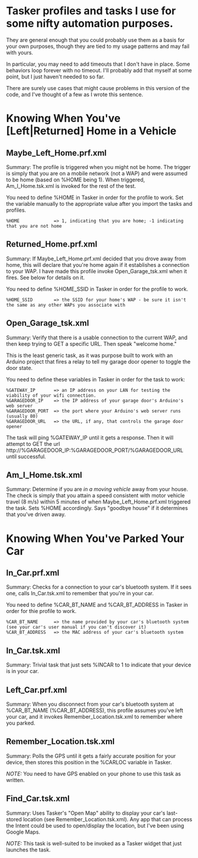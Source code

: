 Tasker profiles and tasks I use for some nifty automation purposes.
==
They are general enough that you could probably use them as a basis for your own purposes, though they are tied to my usage patterns and may fail with yours.

In particular, you may need to add timeouts that I don't have in place. Some behaviors loop forever with no timeout. I'll probably add that myself at some point, but I just haven't needed to so far.

There are surely use cases that might cause problems in this version of the code, and I've thought of a few as I wrote this sentence.


Knowing When You've \[Left|Returned\] Home in a Vehicle
==

Maybe_Left_Home.prf.xml
--
Summary: The profile is triggered when you might not be home. The trigger is simply that you are on a mobile network (not a WAP) and were assumed to be home (based on %HOME being 1). When triggered, Am_I_Home.tsk.xml is invoked for the rest of the test.

You need to define %HOME in Tasker in order for the profile to work. Set the variable manually to the appropriate value after you import the tasks and profiles.

```
%HOME             => 1, indicating that you are home; -1 indicating that you are not home
```

Returned_Home.prf.xml
--
Summary: If Maybe_Left_Home.prf.xml decided that you drove away from home, this will declare that you're home again if it establishes a connection to your WAP. I have made this profile invoke Open_Garage_tsk.xml when it fires.  See below for details on it.

You need to define %HOME_SSID in Tasker in order for the profile to work.

```
%HOME_SSID        => the SSID for your home's WAP - be sure it isn't the same as any other WAPs you associate with
```

Open_Garage_tsk.xml
--
Summary: Verify that there is a usable connection to the current WAP, and then keep trying to GET a specific URL. Then speak "welcome home."

This is the least generic task, as it was purpose built to work with an Arduino project that fires a relay to tell my garage door opener to toggle the door state.

You need to define these variables in Tasker in order for the task to work:

```
%GATEWAY_IP       => an IP address on your LAN for testing the viability of your wifi connection.
%GARAGEDOOR_IP    => the IP address of your garage door's Arduino's web server
%GARAGEDOOR_PORT  => the port where your Arduino's web server runs (usually 80)
%GARAGEDOOR_URL   => the URL, if any, that controls the garage door opener
```

The task will ping %GATEWAY_IP until it gets a response.  Then it will attempt to GET the url http://%GARAGEDOOR_IP:%GARAGEDOOR_PORT/%GARAGEDOOR_URL until successful.


Am_I_Home.tsk.xml
--

Summary: Determine if you are *in a moving vehicle* away from your house. The check is simply that you attain a speed consistent with motor vehicle travel (8 m/s) within 5 minutes of when Maybe_Left_Home.prf.xml triggered the task. Sets %HOME accordingly. Says "goodbye house" if it determines that you've driven away.


Knowing When You've Parked Your Car
==


In_Car.prf.xml
--
Summary: Checks for a connection to your car's bluetooth system. If it sees one, calls In_Car.tsk.xml to remember that you're in your car.

You need to define %CAR_BT_NAME and %CAR_BT_ADDRESS in Tasker in order for thie profile to work.

```
%CAR_BT_NAME      => the name provided by your car's bluetooth system (see your car's user manual if you can't discover it)
%CAR_BT_ADDRESS   => the MAC address of your car's bluetooth system
```

In_Car.tsk.xml
--
Summary: Trivial task that just sets %INCAR to 1 to indicate that your device is in your car.


Left_Car.prf.xml
--
Summary: When you disconnect from your car's bluetooth system at %CAR_BT_NAME (%CAR_BT_ADDRESS), this profile assumes you've left your car, and it invokes Remember_Location.tsk.xml to remember where you parked.


Remember_Location.tsk.xml
--
Summary: Polls the GPS until it gets a fairly accurate position for your device, then stores this position in the %CARLOC variable in Tasker.

*NOTE:* You need to have GPS enabled on your phone to use this task as written.


Find_Car.tsk.xml
--
Summary: Uses Tasker's "Open Map" ability to display your car's last-stored location (see Remember_Location.tsk.xml). Any app that can process the Intent could be used to open/display the location, but I've been using Google Maps.

*NOTE:* This task is well-suited to be invoked as a Tasker widget that just launches the task.

